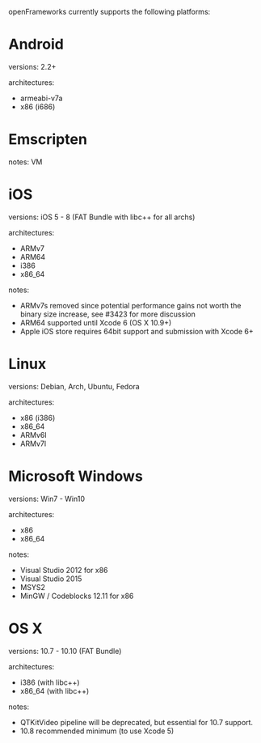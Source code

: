openFrameworks currently supports the following platforms:

# Android #

versions: 2.2+

architectures:
  * armeabi-v7a
  * x86 (i686)


# Emscripten #

notes: VM


# iOS #

versions: iOS 5 - 8 (FAT Bundle with libc++ for all archs)

architectures:
  * ARMv7
  * ARM64
  * i386
  * x86_64

notes:
  * ARMv7s removed since potential performance gains not worth the binary size increase, see #3423 for more discussion
  * ARM64 supported until Xcode 6 (OS X 10.9+)
  * Apple iOS store requires 64bit support and submission with Xcode 6+


# Linux #

versions: Debian, Arch, Ubuntu, Fedora

architectures:
  * x86 (i386)
  * x86_64
  * ARMv6l
  * ARMv7l
	
# Microsoft Windows #

versions: Win7 - Win10

architectures:
  * x86
  * x86_64

notes:
  * Visual Studio 2012 for x86
  * Visual Studio 2015
  * MSYS2
  * MinGW / Codeblocks 12.11 for x86


# OS X #

versions: 10.7 - 10.10 (FAT Bundle)

architectures:
  * i386 (with libc++)
  * x86_64 (with libc++)

notes:
  * QTKitVideo pipeline will be deprecated, but essential for 10.7 support.
  * 10.8 recommended minimum (to use Xcode 5)
